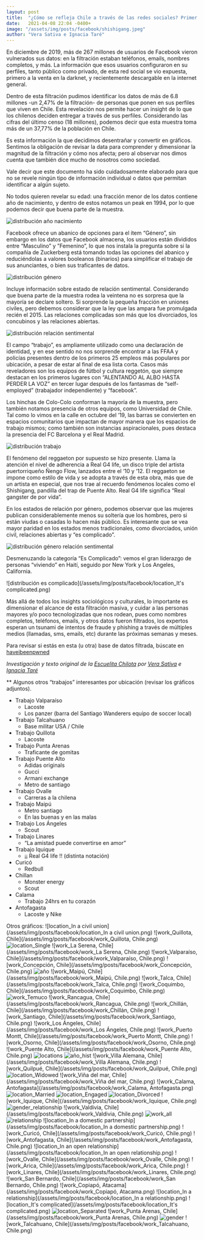 ```yaml
---
layout: post
title:  "¿Cómo se refleja Chile a través de las redes sociales? Primer acercamiento a la filtración masiva de datos de Facebook"
date:   2021-04-08 22:04 -0400+
image: "/assets/img/posts/facebook/shishigang.jpeg"
author: "Vera Sativa e Ignacia Taré"
---
```

En diciembre de 2019, más de 267 millones de usuarios de Facebook vieron vulnerados sus datos: en la filtración estaban teléfonos, emails, nombres completos, y más. La información que esos usuarios configuraron en su perfiles, tanto público como privado, de esta red social se vio expuesta, primero a la venta en la darknet, y recientemente descargable en la internet general. 

Dentro de esta filtración pudimos identificar los datos de más de 6.8 millones -un 2,47% de la filtración- de personas que ponen en sus perfiles que viven en Chile. Esta revelación nos permite hacer un insight de lo que los chilenos deciden entregar a través de sus perfiles. Considerando las cifras del último censo (18 millones), podemos decir que esta muestra toma más de un 37,77% de la población en Chile.

Es esta información la que decidimos desentrañar y convertir en gráficos. Sentimos la obligación de revisar la data para comprender y dimensionar la magnitud de la filtración y cómo nos afecta; pero al observar nos dimos cuenta que también dice mucho de nosotros como sociedad. 

Vale decir que este documento ha sido cuidadosamente elaborado para que no se revele ningún tipo de información individual o datos que permitan identificar a algún sujeto.

No todos quieren revelar su edad: una fracción menor de los datos contiene año de nacimiento, y dentro de estos notamos un peak en 1994, por lo que podemos decir que buena parte de la muestra.

![distribución año nacimiento](/assets/img/posts/facebook/año.png)

Facebook ofrece un abanico de opciones para el ítem “Género”, sin embargo en los datos que Facebook almacena, los usuarios están divididos entre “Masculino” y  ”Femenino”, lo que nos instala la pregunta sobre si la compañía de Zuckerberg está tomando todas las opciones del abanico y reduciéndolas a valores booleanos (binarios) para simplificar el trabajo de sus anunciantes, o bien sus traficantes de datos.

![distribución género](/assets/img/posts/facebook/gender.png)

Incluye información sobre estado de relación sentimental. Considerando que buena parte de la muestra rodea la veintena no es sorpresa que la mayoría se declare soltero. Si sorprende la pequeña fracción en uniones civiles, pero debemos considerar que la ley que las ampara fue promulgada recién el 2015. Las relaciones complicadas son más que los divorciados, los concubinos y las relaciones abiertas.

![distribución relación sentimental](/assets/img/posts/facebook/relationship.png)

El campo “trabajo”, es ampliamente utilizado como una declaración de identidad, y en ese sentido no nos sorprende encontrar a las FFAA y policías presentes dentro de los primeros 25 empleos más populares por ubicación, a pesar de estar al final de esa lista corta. Casos más reveladores son los equipos de fútbol y cultura reggetón, que siempre destacan en los primeros lugares con “ALENTANDO AL ALBO HASTA PERDER LA VOZ” en tercer lugar después de los fantasmas de “self-employed” (trabajador independiente) y “facebook”. 

Los hinchas de Colo-Colo conforman la mayoría de la muestra, pero también notamos presencia de otros equipos, como Universidad de Chile. Tal como lo vimos en la calle en octubre del ‘19, las barras se convierten en espacios comunitarios que impactan de mayor manera que los espacios de trabajo mismos; como también son instancias aspiracionales, pues destaca la presencia del FC Barcelona y el Real Madrid.

![distribución trabajo](/assets/img/posts/facebook/work_all.png)

El fenómeno del reggaeton por supuesto se hizo presente. Llama la atención el nivel de adherencia a Real G4 life, un disco triple del artista puertorriqueño Ñengo Flow, lanzados entre el ‘10 y ‘12. El reggaeton se impone como estilo de vida y se adopta a través de esta obra, más que de un artista en especial, que nos trae al recuerdo fenómenos locales como el Shishigang, pandilla del trap de Puente Alto. Real G4 life significa “Real gangster de por vida”.

En los estados de relación por género, podemos observar que las mujeres publican considerablemente menos su soltería que los hombres, pero si están viudas o casadas lo hacen más público. Es interesante que se vea mayor paridad en los estados menos tradicionales, como divorciados, unión civil, relaciones abiertas y “es complicado”.

![distribución género relación sentimental](/assets/img/posts/facebook/gender_relationship.png)

Desmenuzando la categoría “Es Complicado”: vemos el gran liderazgo de personas “viviendo” en Haití, seguido por New York y Los Angeles, California.

![distribución es complicado](/assets/img/posts/facebook/location_It's complicated.png)

Más allá de todos los insights sociológicos y culturales, lo importante es dimensionar el alcance de esta filtración masiva, y cuidar a las personas mayores y/o poco tecnologizadas que nos rodean, pues como nombres completos, teléfonos, emails, y otros datos fueron filtrados, los expertos esperan un tsunami de intentos de fraude y phishing a través de múltiples medios (llamadas, sms, emails, etc) durante las próximas semanas y meses.

Para revisar si estás en esta (u otra) base de datos  filtrada, búscate en [haveibeenpwned](https://haveibeenpwned.com/)

_Investigación y texto original de la [Escuelita Chilota](https://www.linkedin.com/company/escuela-casera/) por [Vera Sativa](/about) e [Ignacia Taré](https://www.linkedin.com/in/lamujernueva/)_

**
Algunos otros “trabajos” interesantes por ubicación (revisar los gráficos adjuntos).
 - Trabajo Valparaíso
   - Lacoste
   - Los panzer (barra del Santiago Wanderers equipo de soccer local)
 - Trabajo Talcahuano
   - Base militar USA / Chile
 - Trabajo Quillota
   - Lacoste
 - Trabajo Punta Arenas
   - Traficante de gomitas
 - Trabajo Puente Alto
   - Adidas originals
   - Gucci
   - Armani exchange
   - Metro de santiago
 - Trabajo Ovalle
   - Carreras a la chilena
 - Trabajo Maipú
   - Metro santiago
   - En las buenas y en las malas
 - Trabajo Los Ángeles
   - Scout
 - Trabajo Linares
   - “La amistad puede convertirse en amor”
 - Trabajo Iquique
   - ¡¡ Real G4 life !! (distinta notación)
 - Curicó
   - Redbull
 - Chillan
   - Monster energy
   - Scout
 - Calama
   - Trabajo 24hrs en tu corazón
 - Antofagasta
   - Lacoste y Nike


Otros gráficos:
![location_In a civil union](/assets/img/posts/facebook/location_In a civil union.png)
![work_Quillota, Chile](/assets/img/posts/facebook/work_Quillota, Chile.png)
![location_Single](/assets/img/posts/facebook/location_Single.png)
![work_La Serena, Chile](/assets/img/posts/facebook/work_La Serena, Chile.png)
![work_Valparaíso, Chile](/assets/img/posts/facebook/work_Valparaíso, Chile.png)
![work_Concepción, Chile](/assets/img/posts/facebook/work_Concepción, Chile.png)
![año](/assets/img/posts/facebook/año.png)
![work_Maipú, Chile](/assets/img/posts/facebook/work_Maipú, Chile.png)
![work_Talca, Chile](/assets/img/posts/facebook/work_Talca, Chile.png)
![work_Coquimbo, Chile](/assets/img/posts/facebook/work_Coquimbo, Chile.png)
![work_Temuco](/assets/img/posts/facebook/work_Temuco.png)
![work_Rancagua, Chile](/assets/img/posts/facebook/work_Rancagua, Chile.png)
![work_Chillán, Chile](/assets/img/posts/facebook/work_Chillán, Chile.png)
![work_Santiago, Chile](/assets/img/posts/facebook/work_Santiago, Chile.png)
![work_Los Ángeles, Chile](/assets/img/posts/facebook/work_Los Ángeles, Chile.png)
![work_Puerto Montt, Chile](/assets/img/posts/facebook/work_Puerto Montt, Chile.png)
![work_Osorno, Chile](/assets/img/posts/facebook/work_Osorno, Chile.png)
![work_Puente Alto, Chile](/assets/img/posts/facebook/work_Puente Alto, Chile.png)
![locations](/assets/img/posts/facebook/locations.png)
![año_hist](/assets/img/posts/facebook/año_hist.png)
![work_Villa Alemana, Chile](/assets/img/posts/facebook/work_Villa Alemana, Chile.png)
![work_Quilpué, Chile](/assets/img/posts/facebook/work_Quilpué, Chile.png)
![location_Widowed](/assets/img/posts/facebook/location_Widowed.png)
![work_Viña del mar, Chile](/assets/img/posts/facebook/work_Viña del mar, Chile.png)
![work_Calama, Antofagasta](/assets/img/posts/facebook/work_Calama, Antofagasta.png)
![location_Married](/assets/img/posts/facebook/location_Married.png)
![location_Engaged](/assets/img/posts/facebook/location_Engaged.png)
![location_Divorced](/assets/img/posts/facebook/location_Divorced.png)
![work_Iquique, Chile](/assets/img/posts/facebook/work_Iquique, Chile.png)
![gender_relationship](/assets/img/posts/facebook/gender_relationship.png)
![work_Valdivia, Chile](/assets/img/posts/facebook/work_Valdivia, Chile.png)
![work_all](/assets/img/posts/facebook/work_all.png)
![relationship](/assets/img/posts/facebook/relationship.png)
![location_In a domestic partnership](/assets/img/posts/facebook/location_In a domestic partnership.png)
![work_Curicó, Chile](/assets/img/posts/facebook/work_Curicó, Chile.png)
![work_Antofagasta, Chile](/assets/img/posts/facebook/work_Antofagasta, Chile.png)
![location_In an open relationship](/assets/img/posts/facebook/location_In an open relationship.png)
![work_Ovalle, Chile](/assets/img/posts/facebook/work_Ovalle, Chile.png)
![work_Arica, Chile](/assets/img/posts/facebook/work_Arica, Chile.png)
![work_Linares, Chile](/assets/img/posts/facebook/work_Linares, Chile.png)
![work_San Bernardo, Chile](/assets/img/posts/facebook/work_San Bernardo, Chile.png)
![work_Copiapó, Atacama](/assets/img/posts/facebook/work_Copiapó, Atacama.png)
![location_In a relationship](/assets/img/posts/facebook/location_In a relationship.png)
![location_It's complicated](/assets/img/posts/facebook/location_It's complicated.png)
![location_Separated](/assets/img/posts/facebook/location_Separated.png)
![work_Punta Arenas, Chile](/assets/img/posts/facebook/work_Punta Arenas, Chile.png)
![gender](/assets/img/posts/facebook/gender.png)
![work_Talcahuano, Chile](/assets/img/posts/facebook/work_Talcahuano, Chile.png)